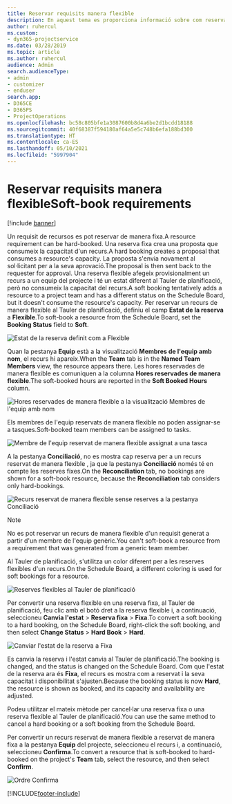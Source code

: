 ```yaml
---
title: Reservar requisits manera flexible
description: En aquest tema es proporciona informació sobre com reservar requisits de manera flexible.
author: ruhercul
ms.custom:
- dyn365-projectservice
ms.date: 03/28/2019
ms.topic: article
ms.author: ruhercul
audience: Admin
search.audienceType:
- admin
- customizer
- enduser
search.app:
- D365CE
- D365PS
- ProjectOperations
ms.openlocfilehash: bc58c805bfe1a3087600b8d4a6be2d1bcdd18188
ms.sourcegitcommit: 40f68387f594180af64a5e5c748b6efa188bd300
ms.translationtype: HT
ms.contentlocale: ca-ES
ms.lasthandoff: 05/10/2021
ms.locfileid: "5997904"
---
```

# <a name="soft-book-requirements"></a><span data-ttu-id="675b3-103">Reservar requisits manera flexible</span><span class="sxs-lookup"><span data-stu-id="675b3-103">Soft-book requirements</span></span>

[!include [banner](../includes/psa-now-project-operations.md)]

<span data-ttu-id="675b3-104">Un requisit de recursos es pot reservar de manera fixa.</span><span class="sxs-lookup"><span data-stu-id="675b3-104">A resource requirement can be hard-booked.</span></span> <span data-ttu-id="675b3-105">Una reserva fixa crea una proposta que consumeix la capacitat d'un recurs.</span><span class="sxs-lookup"><span data-stu-id="675b3-105">A hard booking creates a proposal that consumes a resource's capacity.</span></span> <span data-ttu-id="675b3-106">La proposta s'envia novament al sol·licitant per a la seva aprovació.</span><span class="sxs-lookup"><span data-stu-id="675b3-106">The proposal is then sent back to the requester for approval.</span></span> <span data-ttu-id="675b3-107">Una reserva flexible afegeix provisionalment un recurs a un equip del projecte i té un estat diferent al Tauler de planificació, però no consumeix la capacitat del recurs.</span><span class="sxs-lookup"><span data-stu-id="675b3-107">A soft booking tentatively adds a resource to a project team and has a different status on the Schedule Board, but it doesn't consume the resource's capacity.</span></span> <span data-ttu-id="675b3-108">Per reservar un recurs de manera flexible al Tauler de planificació, definiu el camp **Estat de la reserva** a **Flexible**.</span><span class="sxs-lookup"><span data-stu-id="675b3-108">To soft-book a resource from the Schedule Board, set the **Booking Status** field to **Soft**.</span></span>

![Estat de la reserva definit com a Flexible](media/Resource-Management-image77.png)

<span data-ttu-id="675b3-110">Quan la pestanya **Equip** està a la visualització **Membres de l'equip amb nom**, el recurs hi apareix.</span><span class="sxs-lookup"><span data-stu-id="675b3-110">When the **Team** tab is in the **Named Team Members** view, the resource appears there.</span></span> <span data-ttu-id="675b3-111">Les hores reservades de manera flexible es comuniquen a la columna **Hores reservades de manera flexible**.</span><span class="sxs-lookup"><span data-stu-id="675b3-111">The soft-booked hours are reported in the **Soft Booked Hours** column.</span></span>

![Hores reservades de manera flexible a la visualització Membres de l'equip amb nom](media/Resource-Management-image78.png)

<span data-ttu-id="675b3-113">Els membres de l'equip reservats de manera flexible no poden assignar-se a tasques.</span><span class="sxs-lookup"><span data-stu-id="675b3-113">Soft-booked team members can be assigned to tasks.</span></span>

![Membre de l'equip reservat de manera flexible assignat a una tasca](media/Resource-Management-image79.png)

<span data-ttu-id="675b3-115">A la pestanya **Conciliació**, no es mostra cap reserva per a un recurs reservat de manera flexible , ja que la pestanya **Conciliació** només té en compte les reserves fixes.</span><span class="sxs-lookup"><span data-stu-id="675b3-115">On the **Reconciliation** tab, no bookings are shown for a soft-book resource, because the **Reconciliation** tab considers only hard-bookings.</span></span>

![Recurs reservat de manera flexible sense reserves a la pestanya Conciliació](media/Resource-Management-image80.png)

> [!NOTE]
> <span data-ttu-id="675b3-117">No es pot reservar un recurs de manera flexible d'un requisit generat a partir d'un membre de l'equip genèric.</span><span class="sxs-lookup"><span data-stu-id="675b3-117">You can't soft-book a resource from a requirement that was generated from a generic team member.</span></span>

<span data-ttu-id="675b3-118">Al Tauler de planificació, s'utilitza un color diferent per a les reserves flexibles d'un recurs.</span><span class="sxs-lookup"><span data-stu-id="675b3-118">On the Schedule Board, a different coloring is used for soft bookings for a resource.</span></span>

![Reserves flexibles al Tauler de planificació](media/Resource-Management-image81.png)

<span data-ttu-id="675b3-120">Per convertir una reserva flexible en una reserva fixa, al Tauler de planificació, feu clic amb el botó dret a la reserva flexible i, a continuació, seleccioneu **Canvia l'estat** \> **Reserva fixa** \> **Fixa**.</span><span class="sxs-lookup"><span data-stu-id="675b3-120">To convert a soft booking to a hard booking, on the Schedule Board, right-click the soft booking, and then select **Change Status** \> **Hard Book** \> **Hard**.</span></span>

![Canviar l'estat de la reserva a Fixa](media/Resource-Management-image82.png)

<span data-ttu-id="675b3-122">Es canvia la reserva i l'estat canvia al Tauler de planificació.</span><span class="sxs-lookup"><span data-stu-id="675b3-122">The booking is changed, and the status is changed on the Schedule Board.</span></span> <span data-ttu-id="675b3-123">Com que l'estat de la reserva ara és **Fixa**, el recurs es mostra com a reservat i la seva capacitat i disponibilitat s'ajusten.</span><span class="sxs-lookup"><span data-stu-id="675b3-123">Because the booking status is now **Hard**, the resource is shown as booked, and its capacity and availability are adjusted.</span></span>

<span data-ttu-id="675b3-124">Podeu utilitzar el mateix mètode per cancel·lar una reserva fixa o una reserva flexible al Tauler de planificació.</span><span class="sxs-lookup"><span data-stu-id="675b3-124">You can use the same method to cancel a hard booking or a soft booking from the Schedule Board.</span></span>

<span data-ttu-id="675b3-125">Per convertir un recurs reservat de manera flexible a reservat de manera fixa a la pestanya **Equip** del projecte, seleccioneu el recurs i, a continuació, seleccioneu **Confirma**.</span><span class="sxs-lookup"><span data-stu-id="675b3-125">To convert a resource that is soft-booked to hard-booked on the project's **Team** tab, select the resource, and then select **Confirm**.</span></span>

![Ordre Confirma](media/Resource-Management-image83.png)


[!INCLUDE[footer-include](../includes/footer-banner.md)]